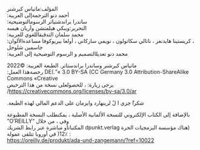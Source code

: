 <!--
SPDX-FileCopyrightText: 2023 Matthias Kirschner

SPDX-License-Identifier: CC-BY-SA-4.0
-->

‫المؤلف‪:‬‬‫ماتياس‬ ‫كيرشنر‬\
‫الترجمة‬‫إلى‬ ‫العربية‪:‬‬ ‫أحمد‬ ‫دنو‬\
‫الرسوم‬‫التوضيحية‪:‬‬ ‫ساندرا‬ ‫براندشتياتر‬\
‫التحرير‪:‬‬‫ويبكي‬ ‫هيلمتشن‬ ‫وأريان‬ ‫هيسه‬\
‫التدقيق‬‫اللغوي‬ ‫للعربية‪:‬‬ ‫محمد‬ ‫سلمان‬\
‫مساعدة‬‫الألوان‪:‬‬ ‫أولغا‬ ‫بيريوكوفا‬ ‫‪،‬‬ ‫نويمي‬ ‫ساركاني‬ ‫‪،‬‬ ‫ناتالي‬ ‫سكاتولون‬ ‫‪،‬‬ ‫كريستينا‬ ‫هايدنغر‬ ‫‪،‬‬ ‫جاسمين‬ ‫شلوجل‬\
‫تعديل‬‫التصميم‬ ‫و‬ ‫الرسوم‬ ‫التوضيحية‬ ‫إلى‬ ‫العربية‪:‬‬ ‫محمد‬ ‫دنو‬

‫©‬‫‪2022‬‬ ‫الطبعة‬ ‫العربية‪:‬‬ ‫ماتياس‬ ‫كيرشنر‬ ‫وساندرا‬ ‫براندستاتر‪.‬‬\
‫رخصة‬‫هذا‬ ‫العمل‪:‬‬ ‫»”‪DE(.‬‬ ‫‪3.0‬‬ ‫‪BY-SA‬‬ ‫‪(CC‬‬ ‫‪Germany‬‬ ‫‪3.0‬‬ ‫‪Attribution-ShareAlike‬‬ ‫‪Commons‬‬ ‫‪«Creative‬‬\
‫للحصول‬‫على‬ ‫نسخة‬ ‫من‬ ‫هذا‬ ‫الترخيص‬ ‫‪،‬‬ ‫يرجى‬ ‫زيارة‪:‬‬ ‫‪/https://creativecommons.org/licenses/by-sa/3.0/ar‬‬

‫شكرا‬‫ً‬ ‫جزي‬ ‫ا‬ ‫ل‬‫ً‬ ‫لرينهارد‬ ‫وايزمان‬ ‫على‬ ‫الدعم‬ ‫المالي‬ ‫لهذه‬ ‫الطبعة‪.‬‬

‫يمكن‬‫طلب‬ ‫النسخة‬ ‫المطبوعة‬ ‫‪،‬‬ ‫بالإضافة‬ ‫إلى‬ ‫الكتاب‬ ‫الإلكتروني‬ ‫للنسخة‬ ‫الألمانية‬ ‫الأصلية‬ ‫من‬ ‫خلال‬ ‫“‪”O’REILLY‬‬ ‫‪،‬‬ ‫وفي‬\
‫المكتبات‬‫أو‬ ‫مباشرة‬ ‫عبر‬ ‫رابط‬ ‫الشريك‬ ‫‪dpunkt.verlag‬‬ ‫(هناك‬ ‫مؤسسة‬ ‫البرمجيات‬ ‫الحرة‬ ‫في‬ ‫أوروبا‬ ‫تتلقى‬ ‫عمولة‬ ‫‪)12٪‬‬ ‫‪:‬‬\
‫‪https://oreilly.de/produkt/ada-und-zangemann/?ref=10022‬‬
